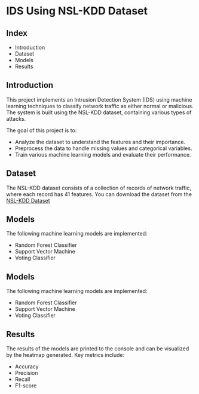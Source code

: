 
# IDS Using NSL-KDD Dataset



## Index

- Introduction
- Dataset
- Models
- Results


## Introduction

This project implements an Intrusion Detection System (IDS) using machine learning techniques to classify network traffic as either normal or malicious. The system is built using the NSL-KDD dataset, containing various types of attacks.

The goal of this project is to:

- Analyze the dataset to understand the features and their importance.
- Preprocess the data to handle missing values and categorical variables.
- Train various machine learning models and evaluate their performance.
## Dataset

The NSL-KDD dataset consists of a collection of records of network traffic, where each record has 41 features.
You can download the dataset from the [NSL-KDD Dataset](https://linktodocumentation)


## Models

The following machine learning models are implemented:

- Random Forest Classifier
- Support Vector Machine
- Voting Classifier
## Models

The following machine learning models are implemented:

- Random Forest Classifier
- Support Vector Machine
- Voting Classifier
## Results

The results of the models are printed to the console and can be visualized by the heatmap generated. Key metrics include:

- Accuracy
- Precision
- Recall
- F1-score